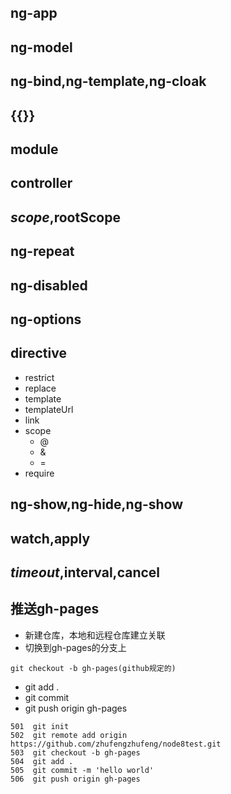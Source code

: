 ## ng-app

## ng-model

## ng-bind,ng-template,ng-cloak

## {{}}

## module

## controller

## $scope,$rootScope

## ng-repeat

## ng-disabled

## ng-options

## directive
- restrict
- replace
- template
- templateUrl
- link
- scope
    - @
    - &
    - =
- require

## ng-show,ng-hide,ng-show

## watch,apply

## $timeout,$interval,cancel


## 推送gh-pages
- 新建仓库，本地和远程仓库建立关联
- 切换到gh-pages的分支上
```
git checkout -b gh-pages(github规定的)
```
- git add .
- git commit
- git push origin gh-pages
```
501  git init 
502  git remote add origin https://github.com/zhufengzhufeng/node8test.git
503  git checkout -b gh-pages
504  git add .
505  git commit -m 'hello world'
506  git push origin gh-pages
```
